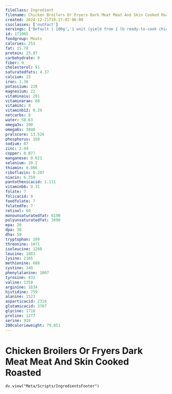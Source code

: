 ```yaml
---
fileClass: Ingredient
filename: Chicken Broilers Or Fryers Dark Meat Meat And Skin Cooked Roasted
created: 2024-12-21T19:27:02-06:00
cssclasses: ['nutFact']
servings: ['Default | 100g','1 unit (yield from 1 lb ready-to-cook chicken) | 101','1/2 chicken, bone removed | 167']
id: 171065
foodgroup: Meats
calories: 253
fat: 15.78
protein: 25.97
carbohydrate: 0
fiber: 0
cholesterol: 91
saturatedfats: 4.37
calcium: 15
iron: 1.36
potassium: 220
magnesium: 22
vitaminaiu: 201
vitaminarae: 60
vitaminc: 0
vitaminb12: 0.29
netcarbs: 0
water: 58.63
omega3s: 100
omega6s: 3040
pralscore: 13.526
phosphorus: 168
sodium: 87
zinc: 2.49
copper: 0.077
manganese: 0.021
selenium: 20.2
thiamin: 0.066
riboflavin: 0.207
niacin: 6.359
pantothenicacid: 1.111
vitaminb6: 0.31
folate: 7
folicacid: 0
foodfolate: 7
folatedfe: 7
retinol: 60
monounsaturatedfat: 6190
polyunsaturatedfat: 3490
epa: 20
dpa: 30
dha: 50
tryptophan: 289
threonine: 1071
isoleucine: 1288
leucine: 1883
lysine: 2105
methionine: 688
cystine: 348
phenylalanine: 1007
tyrosine: 832
valine: 1258
arginine: 1634
histidine: 759
alanine: 1523
asparticacid: 2316
glutamicacid: 3787
glycine: 1718
proline: 1277
serine: 918
200calorieweight: 79.051
---
```


# Chicken Broilers Or Fryers Dark Meat Meat And Skin Cooked Roasted

```dataviewjs
dv.view("Meta/Scripts/IngredientsFooter")
```
